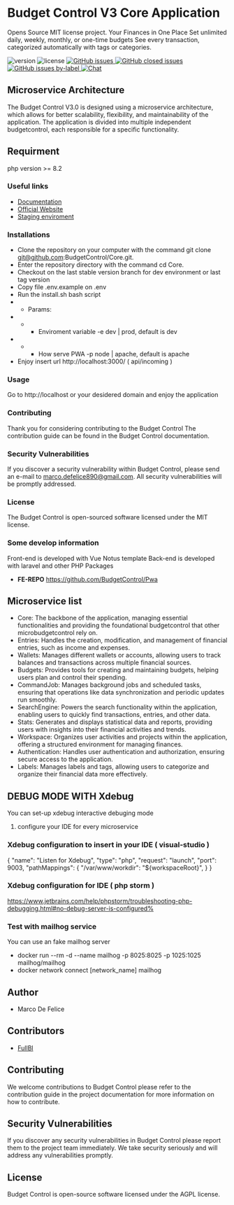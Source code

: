 # Budget Control V3 Core Application
Opens Source MIT license project. Your Finances in One Place Set unlimited daily, weekly, monthly, or one-time budgets See every transaction, categorized automatically with tags or categories.

![version](https://img.shields.io/badge/version-2.2.2-blue.svg) ![license](https://img.shields.io/badge/license-MIT-blue.svg) <a 
href="https://github.com/budgetcontrol/budgetcontrol/issues?q=is%3Aopen+is%3Aissue" target="_blank">![GitHub issues](https://img.shields.io/github/issues/budgetcontrol/budgetcontrol)
</a> <a href="https://github.com/budgetcontrol/budgetcontrol/issues?q=is%3Aissue+is%3Aclosed" target="_blank">![GitHub closed issues](https://img.shields.io/github/issues-closed/budgetcontrol/budgetcontrol?color=green)
</a> <a href="https://github.com/budgetcontrol/budgetcontrol/issues?q=is%3Aissue+is%3Aopen+label%3Abug" target="_blank">![GitHub issues by-label](https://img.shields.io/github/issues/budgetcontrol/budgetcontrol/bug?color=red)
</a><a href="https://discord.gg/TtMTeUbSpW" target="_blank">![Chat](https://img.shields.io/badge/chat-on%20discord-7289da.svg)</a>

## Microservice Architecture
The Budget Control V3.0 is designed using a microservice architecture, which allows for better scalability, flexibility, and maintainability of the application. The application is divided into multiple independent budgetcontrol, each responsible for a specific functionality.

## Requirment
php version >= 8.2

### Useful links
* [Documentation](https://doc.budgetcontrol.cloud/docs/intro)
* [Official Website](http://www.budgetcontrol.cloud)
* [Staging enviroment](https://dev.budgetcontrol.cloud)

### Installations
* Clone the repository on your computer with the command git clone git@github.com:BudgetControl/Core.git.
* Enter the repository directory with the command cd Core.
* Checkout on the last stable version branch for dev environment or last tag version
* Copy file .env.example on .env 
* Run the install.sh bash script
* * Params:
* * * Enviroment variable -e dev | prod, default is dev
* * * How serve PWA -p node | apache, default is apache
* Enjoy
   insert url http://localhost:3000/ ( api/incoming )
   
### Usage
Go to http://localhost or your desidered domain and enjoy the application

### Contributing
Thank you for considering contributing to the Budget Control The contribution guide can be found in the Budget Control documentation.

### Security Vulnerabilities
If you discover a security vulnerability within Budget Control, please send an e-mail to marco.defelice890@gmail.com. All security vulnerabilities will be promptly addressed.

### License
The Budget Control is open-sourced software licensed under the MIT license.

### Some develop information
Front-end is developed with Vue Notus template Back-end is developed with laravel and other PHP Packages
- **FE-REPO** https://github.com/BudgetControl/Pwa

## Microservice list

* Core: The backbone of the application, managing essential functionalities and providing the foundational budgetcontrol that other microbudgetcontrol rely on.
* Entries: Handles the creation, modification, and management of financial entries, such as income and expenses.
* Wallets: Manages different wallets or accounts, allowing users to track balances and transactions across multiple financial sources.
* Budgets: Provides tools for creating and maintaining budgets, helping users plan and control their spending.
* CommandJob: Manages background jobs and scheduled tasks, ensuring that operations like data synchronization and periodic updates run smoothly.
* SearchEngine: Powers the search functionality within the application, enabling users to quickly find transactions, entries, and other data.
* Stats: Generates and displays statistical data and reports, providing users with insights into their financial activities and trends.
* Workspace: Organizes user activities and projects within the application, offering a structured environment for managing finances.
* Authentication: Handles user authentication and authorization, ensuring secure access to the application.
* Labels: Manages labels and tags, allowing users to categorize and organize their financial data more effectively.

## DEBUG MODE WITH Xdebug
You can set-up xdebug interactive debuging mode

1. configure your IDE for every microservice

### Xdebug configuration to insert in your IDE ( visual-studio )
{
    "name": "Listen for Xdebug",
    "type": "php",
    "request": "launch",
    "port": 9003,
    "pathMappings": {
        "/var/www/workdir": "${workspaceRoot}",
    }
}

### Xdebug configuration for IDE ( php storm )
https://www.jetbrains.com/help/phpstorm/troubleshooting-php-debugging.html#no-debug-server-is-configured% 

### Test with mailhog service
You can use an fake mailhog server
- docker run --rm -d --name mailhog -p 8025:8025 -p 1025:1025 mailhog/mailhog
- docker network connect [network_name] mailhog

## Author
* Marco De Felice

## Contributors
* [FullBl](https://github.com/fullbl)

## Contributing
We welcome contributions to Budget Control please refer to the contribution guide in the project documentation for more information on how to contribute.

## Security Vulnerabilities
If you discover any security vulnerabilities in Budget Control please report them to the project team immediately. We take security seriously and will address any vulnerabilities promptly.

## License
Budget Control is open-source software licensed under the AGPL license.
